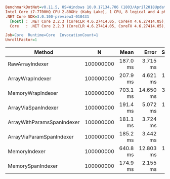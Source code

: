 ``` ini

BenchmarkDotNet=v0.11.5, OS=Windows 10.0.17134.706 (1803/April2018Update/Redstone4)
Intel Core i7-7700HQ CPU 2.80GHz (Kaby Lake), 1 CPU, 8 logical and 4 physical cores
.NET Core SDK=3.0.100-preview3-010431
  [Host] : .NET Core 2.2.3 (CoreCLR 4.6.27414.05, CoreFX 4.6.27414.05), 64bit RyuJIT
  Core   : .NET Core 2.2.3 (CoreCLR 4.6.27414.05, CoreFX 4.6.27414.05), 64bit RyuJIT

Job=Core  Runtime=Core  InvocationCount=1  
UnrollFactor=1  

```
|                     Method |         N |     Mean |     Error |    StdDev |   Median | Ratio | RatioSD |
|--------------------------- |---------- |---------:|----------:|----------:|---------:|------:|--------:|
|            RawArrayIndexer | 100000000 | 187.0 ms |  3.715 ms |  4.129 ms | 186.3 ms |  1.00 |    0.00 |
|           ArrayWrapIndexer | 100000000 | 207.9 ms |  4.621 ms | 13.626 ms | 206.1 ms |  1.12 |    0.07 |
|          MemoryWrapIndexer | 100000000 | 703.1 ms | 14.650 ms | 32.156 ms | 695.3 ms |  3.80 |    0.18 |
|        ArrayViaSpanIndexer | 100000000 | 191.4 ms |  5.072 ms | 14.875 ms | 186.6 ms |  1.01 |    0.05 |
| ArrayWithParamsSpanIndexer | 100000000 | 181.1 ms |  3.724 ms |  8.096 ms | 178.5 ms |  0.99 |    0.06 |
|   ArrayViaParamSpanIndexer | 100000000 | 185.2 ms |  3.442 ms |  3.826 ms | 184.3 ms |  0.99 |    0.03 |
|              MemoryIndexer | 100000000 | 640.8 ms | 12.803 ms | 17.948 ms | 635.5 ms |  3.44 |    0.14 |
|          MemorySpanIndexer | 100000000 | 174.9 ms |  2.155 ms |  1.800 ms | 174.8 ms |  0.93 |    0.02 |
